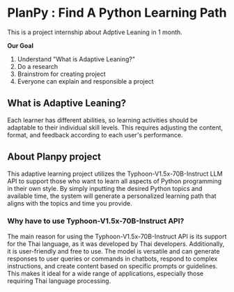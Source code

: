 # PlanPy : Find A Python Learning Path
This is a project internship about Adptive Leaning in 1 month.

**Our Goal**
1. Understand "What is Adaptive Leaning?"
2. Do a research
3. Brainstrom for creating project
4. Everyone can explain and responsible a project

## What is Adaptive Leaning?
Each learner has different abilities, so learning activities should be adaptable to their individual skill levels. 
This requires adjusting the content, format, and feedback according to each user's performance.

## About Planpy project
This adaptive learning project utilizes the Typhoon-V1.5x-70B-Instruct LLM API to support those who want to learn all aspects of Python programming in their own style. By simply inputting the desired Python topics and available time, the system will generate a personalized learning path that aligns with the topics and time you provide.

### Why have to use Typhoon-V1.5x-70B-Instruct API? ###

The main reason for using the Typhoon-V1.5x-70B-Instruct API is its support for the Thai language, as it was developed by Thai developers. Additionally, it is user-friendly and free to use. The model is versatile and can generate responses to user queries or commands in chatbots, respond to complex instructions, and create content based on specific prompts or guidelines. This makes it ideal for a wide range of applications, especially those requiring Thai language processing.

